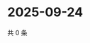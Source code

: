 # 2025-09-24

共 0 条

<!-- BEGIN ZHIHUQUESTIONS -->
<!-- 最后更新时间 Wed Sep 24 2025 18:12:28 GMT+0800 (China Standard Time) -->

<!-- END ZHIHUQUESTIONS -->
